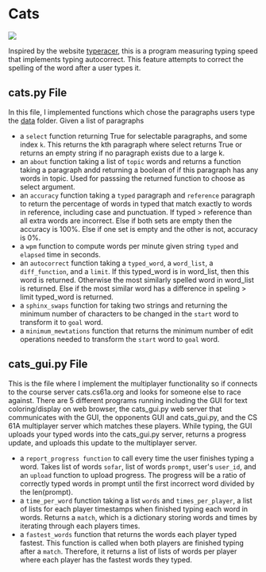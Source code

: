 # Cats

<img src="./cats-type.gif">

Inspired by the website [typeracer](https://play.typeracer.com/), this is a program measuring typing speed that implements typing autocorrect. This feature attempts to correct the spelling of the word after a user types it. 

## cats.py File

In this file, I implemented functions which chose the paragraphs users type the [data](data) folder. Given a list of paragraphs 
- a `select` function returning True for selectable paragraphs, and some index `k`. This returns the kth paragraph where select returns True or returns an empty string if no paragraph exists due to a large k.
- an `about` function taking a list of `topic` words and returns a function taking a paragraph andd returning a boolean of if this paragraph has any words in topic. Used for passsing the returned function to choose as select argument.
- an `accuracy` function taking a `typed` paragraph and `reference` paragraph to return the percentage of words in typed that match exactly to words in reference, including case and punctuation. If typed > reference than all extra words are incorrect. Else if both sets are empty then the accuracy is 100%. Else if one set is empty and the other is not, accuracy is 0%.
- a `wpm` function to compute words per minute given string `typed` and `elapsed` time in seconds.
- an `autocorrect` function taking a `typed_word`, a `word_list`, a `diff_function`, and a `limit`. If this typed_word is in word_list, then this word is returned. Otherwise the most similarly spelled word in word_list is returned. Else if the most similar word has a difference in speling > limit typed_word is returned.
- a `sphinx_swaps` function for taking two strings and returning the minimum number of characters to be changed in the `start` word to transform it to `goal` word.
- a `minimum_mewtations` function that returns the minimum number of edit operations needed to transform the `start` word to `goal` word.

## cats_gui.py File

This is the file where I implement the multiplayer functionality so if connects to the course server cats.cs61a.org and looks for someone else to race against. There are 5 different programs running including the GUI for text coloring/display on web browser, the cats_gui.py web server that communicates with the GUI, the opponents GUI and cats_gui.py, and the CS 61A multiplayer server which matches these players. While typing, the GUI uploads your typed words into the cats_gui.py server, returns a progress update, and uploads this update to the multiplayer server.
- a `report_progress function` to call every time the user finishes typing a word. Takes list of words `sofar`, list of words `prompt`, user's `user_id`, and an `upload` function to upload progress. The progress will be a ratio of correctly typed words in prompt until the first incorrect word divided by the len(prompt).
- a `time_per_word` function taking a list `words` and `times_per_player`, a list of lists for each player timestamps when finished typing each word in words. Returns a `match`, which is a dictionary storing words and times by iterating through each players times.
- a `fastest_words` function that returns the words each player typed fastest. This function is called when both players are finished typing after a `match`. Therefore, it returns a list of lists of words per player where each player has the fastest words they typed.


